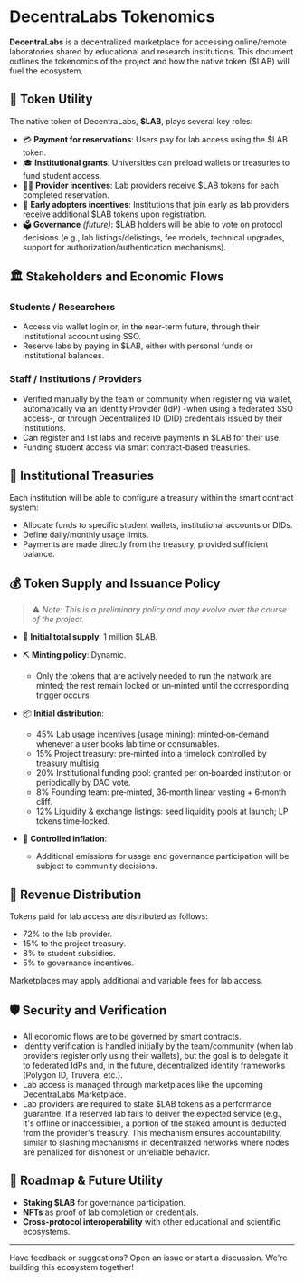 # DecentraLabs Tokenomics

**DecentraLabs** is a decentralized marketplace for accessing online/remote laboratories shared by educational and research institutions. This document outlines the tokenomics of the project and how the native token ($LAB) will fuel the ecosystem.

## 🧩 Token Utility

The native token of DecentraLabs, **$LAB**, plays several key roles:

- 💳 **Payment for reservations**: Users pay for lab access using the $LAB token.
- 🎓 **Institutional grants**: Universities can preload wallets or treasuries to fund student access.
- 🧑‍🏫 **Provider incentives**: Lab providers receive $LAB tokens for each completed reservation.
- 🚀 **Early adopters incentives**: Institutions that join early as lab providers receive additional $LAB tokens upon registration.
- 🗳️ **Governance** *(future)*: $LAB holders will be able to vote on protocol decisions (e.g., lab listings/delistings, fee models, technical upgrades, support for authorization/authentication mechanisms).

## 🏛️ Stakeholders and Economic Flows

### Students / Researchers
- Access via wallet login or, in the near-term future, through their institutional account using SSO.
- Reserve labs by paying in $LAB, either with personal funds or institutional balances.

### Staff / Institutions / Providers
- Verified manually by the team or community when registering via wallet, automatically via an Identity Provider (IdP) -when using a federated SSO access-, or through Decentralized ID (DID) credentials issued by their institutions.
- Can register and list labs and receive payments in $LAB for their use.
- Funding student access via smart contract-based treasuries.

## 🏦 Institutional Treasuries

Each institution will be able to configure a treasury within the smart contract system:

- Allocate funds to specific student wallets, institutional accounts or DIDs.
- Define daily/monthly usage limits.
- Payments are made directly from the treasury, provided sufficient balance.

## 💰 Token Supply and Issuance Policy

> ⚠️ *Note: This is a preliminary policy and may evolve over the course of the project.*

- 🔢 **Initial total supply**: 1 million $LAB.
- ⛏️ **Minting policy**: Dynamic.
  - Only the tokens that are actively needed to run the network are minted; the rest remain locked or un‑minted until the corresponding trigger occurs.
- 📦 **Initial distribution**:
  - 45% Lab usage incentives (usage mining): minted‑on‑demand whenever a user books lab time or consumables.
  - 15% Project treasury: pre‑minted into a timelock controlled by treasury multisig.
  - 20% Institutional funding pool: granted per on‑boarded institution or periodically by DAO vote.
  - 8% Founding team: pre‑minted, 36‑month linear vesting + 6‑month cliff.
  - 12% Liquidity & exchange listings: seed liquidity pools at launch; LP tokens time‑locked.

- 🔁 **Controlled inflation**:
  - Additional emissions for usage and governance participation will be subject to community decisions.

## 💼 Revenue Distribution

Tokens paid for lab access are distributed as follows:
- 72% to the lab provider.
- 15% to the project treasury.
- 8% to student subsidies.
- 5% to governance incentives.

Marketplaces may apply additional and variable fees for lab access.

## 🛡️ Security and Verification

- All economic flows are to be governed by smart contracts.
- Identity verification is handled initially by the team/community (when lab providers register only using their wallets), but the goal is to delegate it to federated IdPs and, in the future, decentralized identity frameworks (Polygon ID, Truvera, etc.).
- Lab access is managed through marketplaces like the upcoming DecentraLabs Marketplace.
- Lab providers are required to stake $LAB tokens as a performance guarantee. If a reserved lab fails to deliver the expected service (e.g., it's offline or inaccessible), a portion of the staked amount is deducted from the provider's treasury. This mechanism ensures accountability, similar to slashing mechanisms in decentralized networks where nodes are penalized for dishonest or unreliable behavior.

## 🔮 Roadmap & Future Utility

- **Staking $LAB** for governance participation.
- **NFTs** as proof of lab completion or credentials.
- **Cross-protocol interoperability** with other educational and scientific ecosystems.

---

Have feedback or suggestions? Open an issue or start a discussion. We're building this ecosystem together!

